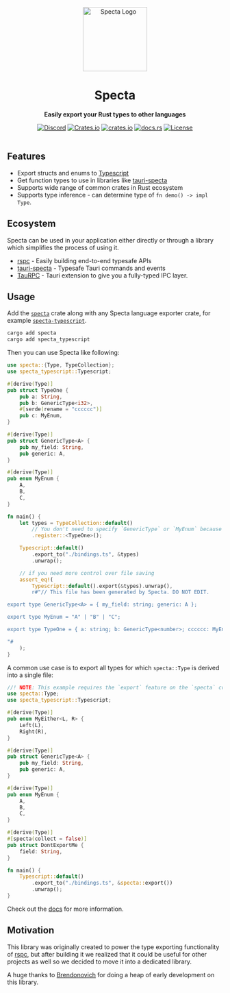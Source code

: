 <div align="center">
    <img height="150" src=".github/logo.png" alt="Specta Logo"></img>
    <h1>Specta</h1>
    <p><b>Easily export your Rust types to other languages</b></p>
    <a href="https://discord.com/invite/5M6fpszrry"><img src="https://img.shields.io/discord/1011665225809924136?style=flat-square" alt="Discord"></a>
    <a href="https://crates.io/crates/specta"><img src="https://img.shields.io/crates/d/specta?style=flat-square" alt="Crates.io"></a>
    <a href="https://crates.io/crates/specta"><img src="https://img.shields.io/crates/v/specta.svg?style=flat-square"
    alt="crates.io" /></a>
    <a href="https://docs.rs/specta"><img src="https://img.shields.io/badge/docs-latest-blue.svg?style=flat-square" alt="docs.rs" /></a>
    <a href="/LICENSE.md"><img src="https://img.shields.io/crates/l/specta?style=flat-square" alt="License"></a>
</div>

<br>

## Features

 - Export structs and enums to [Typescript](https://www.typescriptlang.org)
 - Get function types to use in libraries like [tauri-specta](https://github.com/oscartbeaumont/tauri-specta)
 - Supports wide range of common crates in Rust ecosystem
 - Supports type inference - can determine type of `fn demo() -> impl Type`.

## Ecosystem

Specta can be used in your application either directly or through a library which simplifies the process of using it.

 - [rspc](https://github.com/oscartbeaumont/rspc) - Easily building end-to-end typesafe APIs
 - [tauri-specta](https://github.com/oscartbeaumont/tauri-specta) - Typesafe Tauri commands and events
 - [TauRPC](https://github.com/MatsDK/TauRPC) - Tauri extension to give you a fully-typed IPC layer.

## Usage

Add the [`specta`](https://docs.rs/specta) crate along with any Specta language exporter crate, for example [`specta-typescript`](https://docs.rs/specta-typescript).

```bash
cargo add specta
cargo add specta_typescript
```

Then you can use Specta like following:

```rust
use specta::{Type, TypeCollection};
use specta_typescript::Typescript;

#[derive(Type)]
pub struct TypeOne {
    pub a: String,
    pub b: GenericType<i32>,
    #[serde(rename = "cccccc")]
    pub c: MyEnum,
}

#[derive(Type)]
pub struct GenericType<A> {
    pub my_field: String,
    pub generic: A,
}

#[derive(Type)]
pub enum MyEnum {
    A,
    B,
    C,
}

fn main() {
    let types = TypeCollection::default()
        // You don't need to specify `GenericType` or `MyEnum` because they are referenced by `TypeOne`
        .register::<TypeOne>();

    Typescript::default()
        .export_to("./bindings.ts", &types)
        .unwrap();

    // if you need more control over file saving
    assert_eq!(
        Typescript::default().export(&types).unwrap(),
        r#"// This file has been generated by Specta. DO NOT EDIT.

export type GenericType<A> = { my_field: string; generic: A };

export type MyEnum = "A" | "B" | "C";

export type TypeOne = { a: string; b: GenericType<number>; cccccc: MyEnum };

"#
    );
}

```

A common use case is to export all types for which `specta::Type` is derived into a single file:

```rust
//! NOTE: This example requires the `export` feature on the `specta` crate
use specta::Type;
use specta_typescript::Typescript;

#[derive(Type)]
pub enum MyEither<L, R> {
    Left(L),
    Right(R),
}

#[derive(Type)]
pub struct GenericType<A> {
    pub my_field: String,
    pub generic: A,
}

#[derive(Type)]
pub enum MyEnum {
    A,
    B,
    C,
}

#[derive(Type)]
#[specta(collect = false)]
pub struct DontExportMe {
    field: String,
}

fn main() {
    Typescript::default()
        .export_to("./bindings.ts", &specta::export())
        .unwrap();
}
```

Check out the [docs](https://docs.rs/specta) for more information.

## Motivation

This library was originally created to power the type exporting functionality of [rspc](https://rspc.dev),
but after building it we realized that it could be useful for other projects as well so we decided to move it into a dedicated library.

A huge thanks to [Brendonovich](https://github.com/brendonovich) for doing a heap of early development on this library.
